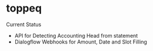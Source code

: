# toppeq
Current Status
- API for Detecting Accounting Head from statement
- Dialogflow Webhooks for Amount, Date and Slot Filling
